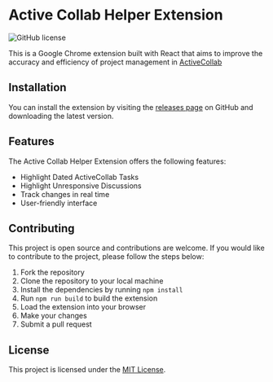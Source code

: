 # Active Collab Helper Extension
![GitHub license](https://img.shields.io/badge/license-MIT-blue.svg)

This is a Google Chrome extension built with React that aims to improve the accuracy and efficiency of project management in [ActiveCollab](https://www.activecollab.com/)
## Installation

You can install the extension by visiting the [releases page](https://github.com/chrisstoll1/ActiveCollabHelperExtension/releases) on GitHub and downloading the latest version.
## Features

The Active Collab Helper Extension offers the following features:

- Highlight Dated ActiveCollab Tasks
- Highlight Unresponsive Discussions
- Track changes in real time
- User-friendly interface

## Contributing

This project is open source and contributions are welcome.
If you would like to contribute to the project, please follow the steps below:

1. Fork the repository
2. Clone the repository to your local machine
3. Install the dependencies by running `npm install`
4. Run `npm run build` to build the extension
5. Load the extension into your browser
6. Make your changes
7. Submit a pull request

## License

This project is licensed under the [MIT License](https://github.com/chrisstoll1/ActiveCollabHelperExtension/blob/main/LICENSE).
